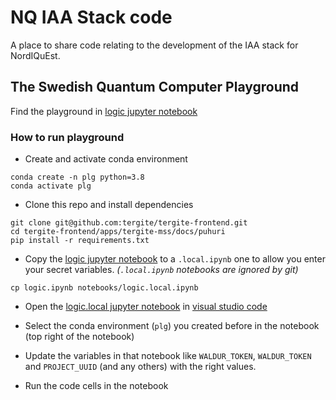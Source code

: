 # NQ IAA Stack code

A place to share code relating to the development of the IAA stack for NordIQuEst.

## The Swedish Quantum Computer Playground

Find the playground in [logic jupyter notebook](logic.ipynb)

### How to run playground

- Create and activate conda environment

```shell
conda create -n plg python=3.8
conda activate plg
```

- Clone this repo and install dependencies

```shell
git clone git@github.com:tergite/tergite-frontend.git
cd tergite-frontend/apps/tergite-mss/docs/puhuri
pip install -r requirements.txt
```

- Copy the [logic jupyter notebook](logic.ipynb) to a `.local.ipynb` one to allow you enter your secret variables.
  _(`.local.ipynb` notebooks are ignored by git)_

```shell
cp logic.ipynb notebooks/logic.local.ipynb
```

- Open the [logic.local jupyter notebook](logic.local.ipynb) in [visual studio code](https://code.visualstudio.com/download)

- Select the conda environment (`plg`) you created before in the notebook (top right of the notebook)
- Update the variables in that notebook like `WALDUR_TOKEN`, `WALDUR_TOKEN` and `PROJECT_UUID` (and any others) with the right values.
- Run the code cells in the notebook
